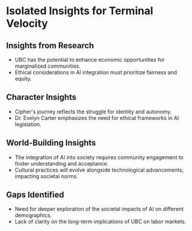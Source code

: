# Isolated Insights for Terminal Velocity

## Insights from Research
- UBC has the potential to enhance economic opportunities for marginalized communities.
- Ethical considerations in AI integration must prioritize fairness and equity.

## Character Insights
- Cipher's journey reflects the struggle for identity and autonomy.
- Dr. Evelyn Carter emphasizes the need for ethical frameworks in AI legislation.

## World-Building Insights
- The integration of AI into society requires community engagement to foster understanding and acceptance.
- Cultural practices will evolve alongside technological advancements, impacting societal norms.

## Gaps Identified
- Need for deeper exploration of the societal impacts of AI on different demographics.
- Lack of clarity on the long-term implications of UBC on labor markets.

